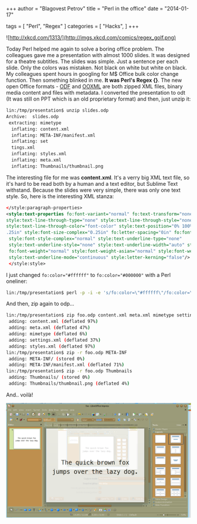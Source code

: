  +++
author = "Blagovest Petrov"
title = "Perl in the office"
date = "2014-01-17"

tags = [
    "Perl",
    "Regex"
]
categories = [
    "Hacks",
]
+++ 

![http://xkcd.com/1313/](http://imgs.xkcd.com/comics/regex_golf.png)

Today Perl helped me again to solve a boring office problem. The colleagues gave me a presentation with almost 1000 slides. It was designed for a theatre subtitles. The slides was simple. Just a sentence per each slide. Only the colors was mistaken. Not black on white but white on black. My colleagues spent hours in googling for M$ Office bulk color change function. Then something blinked in me. **It was Perl's Regex {}**. 
The new open Office formats - [ODF](http://en.wikipedia.org/wiki/OpenDocument) and [OOXML](http://en.wikipedia.org/wiki/Office_Open_XML) are both zipped XML files, binary media content and files with metadata. I converted the presentation to odt (It was still on PPT which is an old proprietary format) and then, just unzip it:

```bash
lin:/tmp/presentation$ unzip slides.odp 
Archive:  slides.odp
 extracting: mimetype                
  inflating: content.xml             
  inflating: META-INF/manifest.xml   
  inflating: set
  tings.xml            
  inflating: styles.xml              
  inflating: meta.xml                
  inflating: Thumbnails/thumbnail.png
```

The interesting file for me was **content.xml**. It's a verry big XML text file, so it's hard to be read both by a human and a text editor, but Sublime Text withstand. Because the slides were very simple, there was only one text style. So, here is the interesting XML stanza:

```xml
</style:paragraph-properties>
<style:text-properties fo:font-variant="normal" fo:text-transform="none" fo:color="#ffffff" 
style:text-line-through-type="none" style:text-line-through-style="none" style:text-line-through-width="auto" 
style:text-line-through-color="font-color" style:text-position="0% 100%" fo:font-size="0.25in" style:font-size-asian="0
.25in" style:font-size-complex="0.25in" fo:letter-spacing="0in" fo:font-style="normal" style:font-style-asian="normal"
 style:font-style-complex="normal" style:text-underline-type="none" 
 style:text-underline-style="none" style:text-underline-width="auto" style:text-underline-color="font-color" 
 fo:font-weight="normal" style:font-weight-asian="normal" style:font-weight-complex="normal" 
 style:text-underline-mode="continuous" style:letter-kerning="false"/>
 </style:style>
 ```

 I just changed `fo:color="#ffffff"` to `fo:color="#000000"` with a Perl oneliner:

 ```bash
 lin:/tmp/presentation$ perl -p -i -e 's/fo:color=\"#ffffff\"/fo:color=\"#000000\"/g' content.xml
 ```

 And then, zip again to odp...

 ```bash
 lin:/tmp/presentation$ zip foo.odp content.xml meta.xml mimetype settings.xml styles.xml 
  adding: content.xml (deflated 97%)
  adding: meta.xml (deflated 47%)
  adding: mimetype (deflated 6%)
  adding: settings.xml (deflated 37%)
  adding: styles.xml (deflated 97%)
lin:/tmp/presentation$ zip -r foo.odp META-INF
  adding: META-INF/ (stored 0%)
  adding: META-INF/manifest.xml (deflated 71%)
lin:/tmp/presentation$ zip -r foo.odp Thumbnails
  adding: Thumbnails/ (stored 0%)
  adding: Thumbnails/thumbnail.png (deflated 4%)
```

And.. voilà! 

![Libreoffice](img/foodotodt.png)  